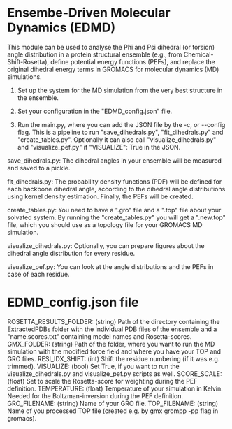 # Ensembe-Driven Molecular Dynamics (EDMD)
This module can be used to analyse the Phi and Psi dihedral (or torsion) angle distribution in a protein structural ensemble (e.g., from Chemical-Shift-Rosetta), define potential energy functions (PEFs), and replace the original dihedral energy terms in GROMACS for molecular dynamics (MD) simulations.

1. Set up the system for the MD simulation from the very best structure in the ensemble. 

2. Set your configuration in the "EDMD_config.json" file.

3. Run the main.py, where you can add the JSON file by the -c, or --config flag. This is a pipeline to run "save_dihedrals.py", "fit_dihedrals.py" and "create_tables.py". Optionally it can also call "visualize_dihedrals.py" and  "visualize_pef.py" if "VISUALIZE": True in the JSON.

save_dihedrals.py: The dihedral angles in your ensemble will be measured and saved to a pickle.

fit_dihedrals.py: The probability density functions (PDF) will be defined for each backbone dihedral angle, according to the dihedral angle distributions using kernel density estimation. Finally, the PEFs will be created.

create_tables.py: You need to have a ".gro" file and a ".top" file about your solvated system. By running the "create_tables.py" you will get a ".new.top" file, which you should use as a topology file for your GROMACS MD simulation.

visualize_dihedrals.py: Optionally, you can prepare figures about the dihedral angle distribution for every residue.

visualize_pef.py: You can look at the angle distributions and the PEFs in case of each residue.

# EDMD_config.json file
ROSETTA_RESULTS_FOLDER: (string) Path of the directory containing the ExtractedPDBs folder with the individual PDB files of the ensemble and a "name.scores.txt" containing model names and Rosetta-scores.
GMX_FOLDER: (string) Path of the folder, where you want to run the MD simulation with the modified force field and where you have your TOP and GRO files.
RESI_IDX_SHIFT: (int) Shift the residue numbering (if it was e.g. trimmed).
VISUALIZE: (bool) Set True, if you want to run the visualize_dihedrals.py and visualize_pef.py scripts as well.
SCORE_SCALE: (float) Set to scale the Rosetta-score for weighting during the PEF definition.
TEMPERATURE: (float) Temperature of your simulation in Kelvin. Needed for the Boltzman-inversion during the PEF definition.
GRO_FILENAME: (string) Name of your GRO file.
TOP_FILENAME: (string) Name of you processed TOP file (created e.g. by gmx grompp -pp flag in gromacs).
